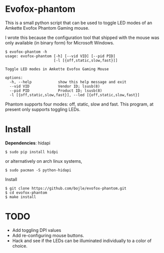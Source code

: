 # Evofox-phantom

This is a small python script that can be used to toggle LED
modes of an Amkette Evofox Phantom Gaming mouse. 

I wrote this because the configuration tool that shipped with the 
mouse was only available (in binary form) for Microsoft Windows.

```
$ evofox-phantom -h
usage: evofox-phantom [-h] [--vid VID] [--pid PID]
					  [-l [{off,static,slow,fast}]]

Toggle LED modes in Amkette Evofox Gaming Mouse

options:
  -h, --help            show this help message and exit
  --vid VID             Vendor ID; lsusb(8)
  --pid PID             Product ID; lsusb(8)
  -l [{off,static,slow,fast}], --led [{off,static,slow,fast}]
```

Phantom supports four modes: off, static, slow and fast. This program,
at present only supports toggling LEDs.

# Install

**Dependencies**: hidapi

```
$ sudo pip install hidpi
```

or alternatively on arch linux systems, 

```
$ sudo pacman -S python-hidapi
```

Install 

```
$ git clone https://github.com/bojle/evofox-phantom.git
$ cd evofox-phantom
$ make install
```

# TODO

* Add toggling DPI values
* Add re-configuring mouse buttons.
* Hack and see if the LEDs can be illuminated individually to a color
of choice.


